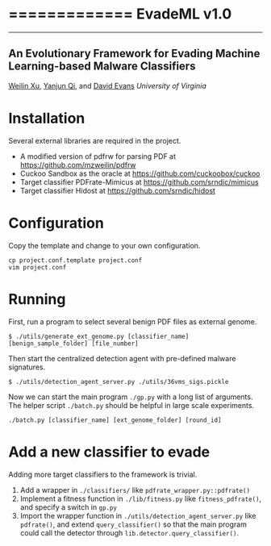 =============
EvadeML v1.0
=============

------------
An Evolutionary Framework for Evading Machine Learning-based Malware Classifiers
------------

[Weilin Xu](https://github.com/mzweilin), [Yanjun Qi](http://www.cs.virginia.edu/yanjun/), and [David Evans](http://www.cs.virginia.edu/evans/)
_University of Virginia_

# Installation

Several external libraries are required in the project.

* A modified version of pdfrw for parsing PDF at https://github.com/mzweilin/pdfrw
* Cuckoo Sandbox as the oracle at https://github.com/cuckoobox/cuckoo
* Target classifier PDFrate-Mimicus at https://github.com/srndic/mimicus
* Target classifier Hidost at https://github.com/srndic/hidost

# Configuration

Copy the template and change to your own configuration.

```
cp project.conf.template project.conf
vim project.conf
```

# Running

First, run a program to select several benign PDF files as external genome.
```
$ ./utils/generate_ext_genome.py [classifier_name] [benign_sample_folder] [file_number]
```

Then start the centralized detection agent with pre-defined malware signatures.
```
$ ./utils/detection_agent_server.py ./utils/36vms_sigs.pickle
```

Now we can start the main program `./gp.py` with a long list of arguments. The helper script `./batch.py` should be helpful in large scale experiments.
```
./batch.py [classifier_name] [ext_genome_folder] [round_id]
```


# Add a new classifier to evade

Adding more target classifiers to the framework is trivial.

1. Add a wrapper in `./classifiers/` like `pdfrate_wrapper.py::pdfrate()`
2. Implement a fitness function in `./lib/fitness.py` like `fitness_pdfrate()`, and specify a switch in `gp.py`
3. Import the wrapper function in `./utils/detection_agent_server.py` like `pdfrate()`, and extend `query_classifier()` so that the main program could call the detector through `lib.detector.query_classifier()`.
